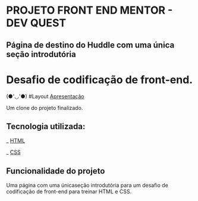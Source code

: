 
# PROJETO FRONT END MENTOR - DEV QUEST 

## Página de destino do Huddle com uma única seção introdutória

# Desafio de codificação de front-end.

(●'◡'●) #Layout [Apresentação](./images/assets/ProjetoHuddle.gif)

Um clone do projeto finalizado. 

## Tecnologia utilizada:
_ <a href="#-tecnologiautilizada">HTML</a>

_ <a href="#demonstração">CSS</a>


## Funcionalidade do projeto

Uma página com uma únicaseção introdutória para um desafio de codificação de front-end para treinar HTML e CSS.

